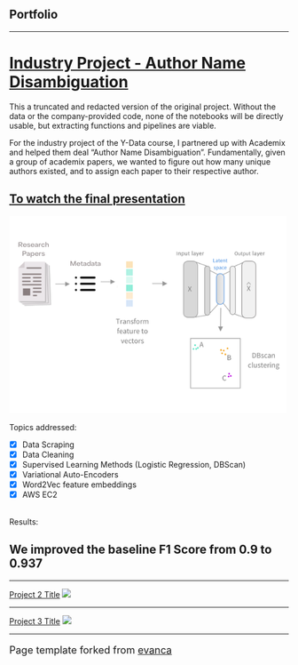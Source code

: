 ## Portfolio

---

# [Industry Project - Author Name Disambiguation](https://shaulsolomon.github.io/academix-ydata-project-truncated/)

This a truncated and redacted version of the original project. Without the data or the company-provided code, none of the notebooks will be directly usable, but extracting functions and pipelines are viable.

For the industry project of the Y-Data course, I partnered up with Academix and helped them deal “Author Name Disambiguation”. Fundamentally, given a group of academix papers, we wanted to figure out how many unique authors existed, and to assign each paper to their respective author.

## [To watch the final presentation](https://tinyurl.com/y3lepbkz)

<img src="images/Research Papers.png?raw=true"/>

Topics addressed:
<br>
- [x] Data Scraping
- [x] Data Cleaning
- [x] Supervised Learning Methods (Logistic Regression, DBScan)
- [x] Variational Auto-Encoders
- [x] Word2Vec feature embeddings
- [x] AWS EC2
<br>
Results:

## **We improved the baseline F1 Score from 0.9 to 0.937**


---
[Project 2 Title](/pdf/sample_presentation.pdf)
<img src="images/dummy_thumbnail.jpg?raw=true"/>

---
[Project 3 Title](http://example.com/)
<img src="images/dummy_thumbnail.jpg?raw=true"/>


---
<p style="font-size:18px">Page template forked from <a href="https://github.com/evanca/quick-portfolio">evanca</a></p>
<!-- Remove above link if you don't want to attibute -->
